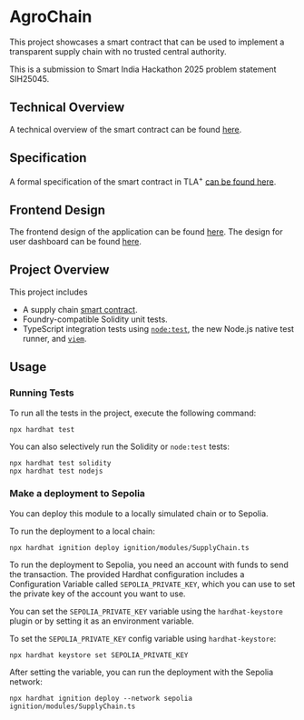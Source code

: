 # AgroChain
This project showcases a smart contract that can be used to implement a transparent supply chain with no trusted central authority.

This is a submission to Smart India Hackathon 2025 problem statement SIH25045.

## Technical Overview
A technical overview of the smart contract can be found [here](technical_details.pdf).

## Specification

A formal specification of the smart contract in TLA<sup>+</sup> [can be  found here](supply_chain.pdf).

## Frontend Design

The frontend design of the application can be found [here](https://www.figma.com/site/Q70y5vFrlnL0XYa6i5ScSD/).
The design for user dashboard can be found [here](https://www.figma.com/design/rfbAfukr0hZPKQbKCV6UEF/AgroChain-Dashboard-ui?node-id=0-1&t=vDkM9JXhbbGtopcq-1).

## Project Overview

This project includes
- A supply chain [smart contract](contracts/SupplyChain.sol).
- Foundry-compatible Solidity unit tests.
- TypeScript integration tests using [`node:test`](nodejs.org/api/test.html), the new Node.js native test runner, and [`viem`](https://viem.sh/).

## Usage

### Running Tests

To run all the tests in the project, execute the following command:

```shell
npx hardhat test
```

You can also selectively run the Solidity or `node:test` tests:

```shell
npx hardhat test solidity
npx hardhat test nodejs
```

### Make a deployment to Sepolia

You can deploy this module to a locally simulated chain or to Sepolia.

To run the deployment to a local chain:

```shell
npx hardhat ignition deploy ignition/modules/SupplyChain.ts
```

To run the deployment to Sepolia, you need an account with funds to send the transaction. The provided Hardhat configuration includes a Configuration Variable called `SEPOLIA_PRIVATE_KEY`, which you can use to set the private key of the account you want to use.

You can set the `SEPOLIA_PRIVATE_KEY` variable using the `hardhat-keystore` plugin or by setting it as an environment variable.

To set the `SEPOLIA_PRIVATE_KEY` config variable using `hardhat-keystore`:

```shell
npx hardhat keystore set SEPOLIA_PRIVATE_KEY
```

After setting the variable, you can run the deployment with the Sepolia network:

```shell
npx hardhat ignition deploy --network sepolia ignition/modules/SupplyChain.ts
```
